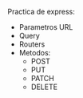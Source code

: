 Practica de express:
  - Parametros URL
  - Query
  - Routers
  - Metodos:
      - POST
      - PUT
      - PATCH
      - DELETE
